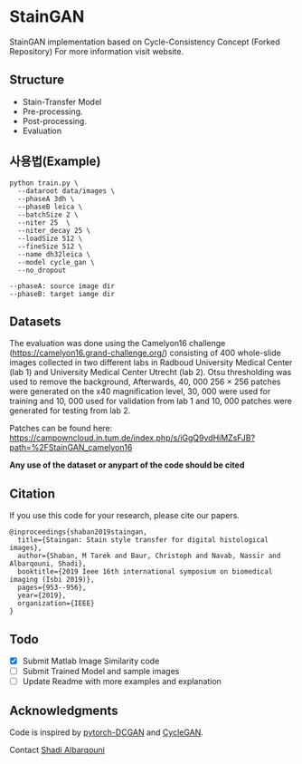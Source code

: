 # StainGAN
StainGAN implementation based on Cycle-Consistency Concept (Forked Repository)
For more information visit website.

## Structure
 * Stain-Transfer Model
 * Pre-processing.
 * Post-processing.
 * Evaluation 


## 사용법(Example)
```python3
python train.py \
  --dataroot data/images \
  --phaseA 3dh \
  --phaseB leica \
  --batchSize 2 \
  --niter 25  \
  --niter_decay 25 \
  --loadSize 512 \
  --fineSize 512 \
  --name dh32leica \
  --model cycle_gan \
  --no_dropout 

--phaseA: source image dir
--phaseB: target iamge dir
```


## Datasets
The evaluation was done using the Camelyon16 challenge (https://camelyon16.grand-challenge.org/) consisting of 400 whole-slide images collected
in two different labs in Radboud University Medical Center (lab 1) and University
Medical Center Utrecht (lab 2). Otsu thresholding was used to remove the
background, Afterwards, 40, 000 256 × 256 patches were generated on the x40
magnification level, 30, 000 were used for training and 10, 000 used for validation
from lab 1 and 10, 000 patches were generated for testing from lab 2.

Patches can be found here: https://campowncloud.in.tum.de/index.php/s/iGgQ9vdHiMZsFJB?path=%2FStainGAN_camelyon16 

**Any use of the dataset or anypart of the code should be cited**


## Citation
If you use this code for your research, please cite our papers.
```
@inproceedings{shaban2019staingan,
  title={Staingan: Stain style transfer for digital histological images},
  author={Shaban, M Tarek and Baur, Christoph and Navab, Nassir and Albarqouni, Shadi},
  booktitle={2019 Ieee 16th international symposium on biomedical imaging (Isbi 2019)},
  pages={953--956},
  year={2019},
  organization={IEEE}
}
```


## Todo
- [x] Submit Matlab Image Similarity code
- [ ] Submit Trained Model and sample images
- [ ] Update Readme with more examples and explanation
## Acknowledgments
Code is inspired by [pytorch-DCGAN](https://github.com/pytorch/examples/tree/master/dcgan) and [CycleGAN](https://github.com/junyanz/CycleGAN).

Contact <a href="mailto:shadi.albarqouni@tum.de?Subject=StainGAN" target="_top">Shadi Albarqouni</a> 
 
